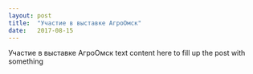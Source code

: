 ```yaml
---
layout: post
title:  "Участие в выставке АгроОмск"
date:   2017-08-15
---
```


Участие в выставке АгроОмск text content here to fill up the post with something